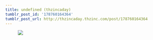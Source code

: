 ```yaml
---
title: undefined (thzincaday)
tumblr_post_id: '178760164364'
tumblr_post_url: http://thzincaday.thzinc.com/post/178760164364
---
```


<figure class="tmblr-full" data-orig-height="1280" data-orig-width="960"><img src="https://66.media.tumblr.com/e16cdc22703baeccf5e43944e8b3d317/tumblr_pg4sflcBdc1qiatw7_540.jpg" data-orig-height="1280" data-orig-width="960"></figure>